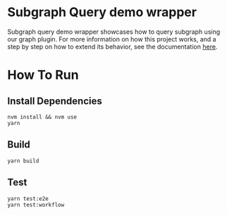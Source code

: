 # Subgraph Query demo wrapper
Subgraph query demo wrapper showcases how to query subgraph using our graph plugin. For more information on how this project works, and a step by step on how to extend its behavior, see the documentation [here](https://docs.polywrap.io/).

# How To Run

## Install Dependencies
`nvm install && nvm use`  
`yarn`  

## Build
`yarn build`  

## Test
`yarn test:e2e`  
`yarn test:workflow`  
